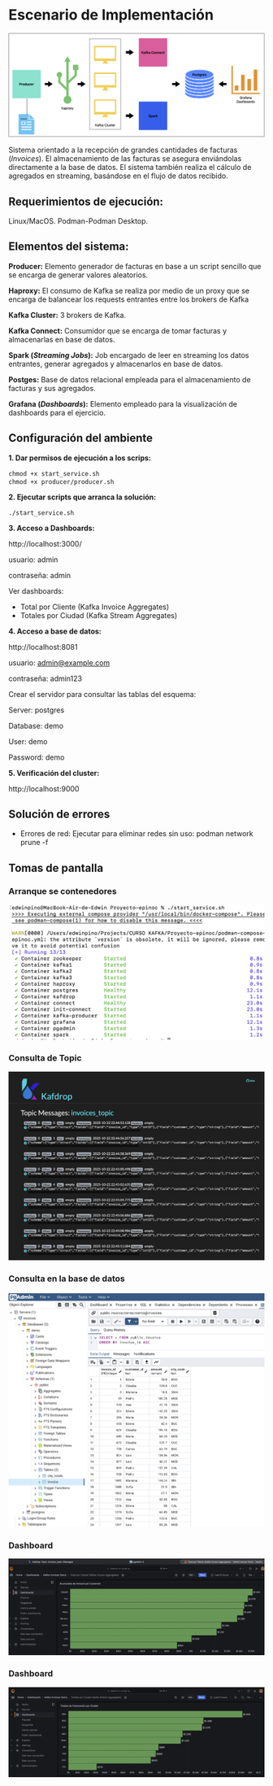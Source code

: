 # Escenario de Implementación
![alt text](image-1.png)

Sistema orientado a la recepción de grandes cantidades de facturas (*Invoices*). El almacenamiento de las facturas se asegura 
enviándolas directamente a la base de datos. El sistema también realiza el cálculo de agregados en streaming, basándose en el
flujo de datos recibido.

## Requerimientos de ejecución:

Linux/MacOS.
Podman-Podman Desktop.


## Elementos del sistema:

**Producer:** Elemento generador de facturas en base a un script sencillo que se encarga de generar valores aleatorios.

**Haproxy:** El consumo de Kafka se realiza por medio de un proxy que se encarga de balancear los requests entrantes entre los brokers de Kafka

**Kafka Cluster:** 3 brokers de Kafka.

**Kafka Connect:** Consumidor que se encarga de tomar facturas y almacenarlas en base de datos.

**Spark (*Streaming Jobs*):** Job encargado de leer en streaming los datos entrantes, generar agregados y almacenarlos en base de datos.

**Postges:** Base de datos relacional empleada para el almacenamiento de facturas y sus agregados.

**Grafana (*Dashboards*):** Elemento empleado para la visualización de dashboards para el ejercicio.

## Configuración del ambiente

**1. Dar permisos de ejecución a los scrips:**

```
chmod +x start_service.sh 
chmod +x producer/producer.sh
```

**2. Ejecutar scripts que arranca la solución:**

```
./start_service.sh
```

**3. Acceso a Dashboards:**

http://localhost:3000/

usuario: admin

contraseña: admin

Ver dashboards:
- Total por Cliente (Kafka Invoice Aggregates)
- Totales por Ciudad (Kafka Stream Aggregates)

**4. Acceso a base de datos:**

http://localhost:8081

usuario: admin@example.com

contraseña: admin123

Crear el servidor para consultar las tablas del esquema:

Server: postgres

Database: demo

User: demo

Password: demo

**5. Verificación del cluster:**

http://localhost:9000

## Solución de errores

- Errores de red: Ejecutar para eliminar redes sin uso: 
podman network prune -f

## Tomas de pantalla

### Arranque se contenedores
![alt text](image.png)

### Consulta de Topic
![alt text](image-2.png)

### Consulta en la base de datos
![alt text](image-3.png)

### Dashboard
![alt text](image-4.png)

### Dashboard
![alt text](image-5.png)